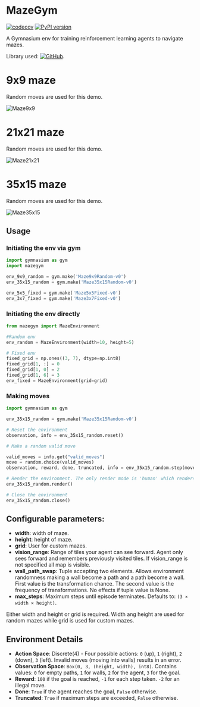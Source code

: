 # MazeGym

[![codecov](https://codecov.io/gh/EvalVis/MazeGym/branch/main/graph/badge.svg)](https://codecov.io/gh/EvalVis/MazeGym)
[![PyPI version](https://badge.fury.io/py/mazegym.svg)](https://pypi.org/project/mazegym/)

A Gymnasium env for training reinforcement learning agents to navigate mazes.

Library used: [![GitHub](https://img.shields.io/badge/GitHub-john--science%2Fmazelib-black?style=flat&logo=github)](https://github.com/john-science/mazelib).

# 9x9 maze

Random moves are used for this demo.

![Maze9x9](images/maze_9_9.gif)

# 21x21 maze

Random moves are used for this demo.

![Maze21x21](images/maze_21_21.gif)

# 35x15 maze

Random moves are used for this demo.

![Maze35x15](images/maze_35_15.gif)

## Usage

### Initiating the env via gym

```python
import gymnasium as gym
import mazegym

env_9x9_random = gym.make('Maze9x9Random-v0')
env_35x15_random = gym.make('Maze35x15Random-v0')

env_5x5_fixed = gym.make('Maze5x5Fixed-v0')
env_3x7_fixed = gym.make('Maze3x7Fixed-v0')
```

### Initiating the env directly

```python
from mazegym import MazeEnvironment

#Random env
env_random = MazeEnvironment(width=10, height=5)

# Fixed env
fixed_grid = np.ones((3, 7), dtype=np.int8)
fixed_grid[1, :] = 0
fixed_grid[1, 0] = 2
fixed_grid[1, 6] = 3
env_fixed = MazeEnvironment(grid=grid)
```

### Making moves

```python
import gymnasium as gym

env_35x15_random = gym.make('Maze35x15Random-v0')

# Reset the environment
observation, info = env_35x15_random.reset()

# Make a random valid move

valid_moves = info.get("valid_moves")
move = random.choice(valid_moves)
observation, reward, done, truncated, info = env_35x15_random.step(move)

# Render the environment. The only render mode is 'human' which renders visual output.
env_35x15_random.render()

# Close the environment
env_35x15_random.close()
```

## Configurable parameters:
- **width**: width of maze.
- **height**: height of maze.
- **grid**: User for custom mazes.
- **vision_range**: Range of tiles your agent can see forward. Agent only sees forward and remembers previously visited tiles. If vision_range is not specified all map is visible.
- **wall_path_swap**: Tuple accepting two elements. Allows environment randomness making a wall become a path and a path become a wall. First value is the transformation chance. The second value is the frequency of transformations. No effects if tuple value is None.
- **max_steps**: Maximum steps until episode terminates. Defaults to: `(3 × width × height)`.

Either width and height or grid is required. Width ang height are used for random mazes while grid is used for custom mazes.

## Environment Details

- **Action Space**: Discrete(4) - Four possible actions: `0` (up), `1` (right), `2` (down), `3` (left). Invalid moves (moving into walls) results in an error.
- **Observation Space**: `Box(0, 3, (height, width), int8)`.
Contains values: `0` for empty paths, `1` for walls, `2` for the agent, `3` for the goal.
- **Reward**: `100` if the goal is reached, `-1` for each step taken. `-2` for an illegal move.
- **Done**: `True` if the agent reaches the goal, `False` otherwise.
- **Truncated**: `True` if maximum steps are exceeded, `False` otherwise.